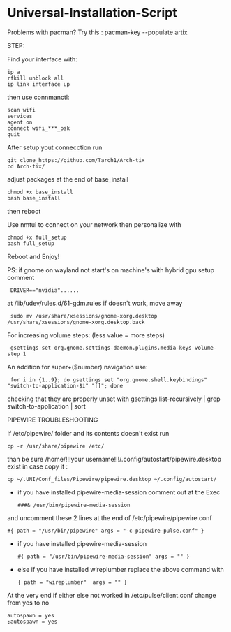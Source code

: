 # Universal-Installation-Script
Problems with pacman? Try this :
pacman-key --populate artix

STEP:

Find your interface with: 

    ip a
    rfkill unblock all
    ip link interface up

then use connmanctl:

    scan wifi
    services
    agent on
    connect wifi_***_psk
    quit
After setup yout connecction run

    git clone https://github.com/Tarch1/Arch-tix
    cd Arch-tix/
  
adjust packages at the end of base_install

    chmod +x base_install
    bash base_install

then reboot

Use nmtui to connect on your network 
then personalize with 

    chmod +x full_setup
    bash full_setup

Reboot and Enjoy!

PS: if gnome on wayland not start's on machine's with hybrid gpu setup comment 
     
     DRIVER=="nvidia"......

at /lib/udev/rules.d/61-gdm.rules if doesn't work, move away   

     sudo mv /usr/share/xsessions/gnome-xorg.desktop /usr/share/xsessions/gnome-xorg.desktop.back

For increasing volume steps: (less value = more steps)

     gsettings set org.gnome.settings-daemon.plugins.media-keys volume-step 1

An addition for super+($number) navigation use: 
     
     for i in {1..9}; do gsettings set "org.gnome.shell.keybindings" "switch-to-application-$i" "[]"; done

checking that they are properly unset with gsettings list-recursively | grep switch-to-application | sort



PIPEWIRE TROUBLESHOOTING

If /etc/pipewire/ folder and its contents doesn't exist run

    cp -r /usr/share/pipewire /etc/

than be sure /home/!!!your username!!!/.config/autostart/pipewire.desktop exist in case copy it :

    cp ~/.UNI/Conf_files/Pipewire/pipewire.desktop ~/.config/autostart/
 
 - if you have installed pipewire-media-session comment out at the Exec
 
       ###& /usr/bin/pipewire-media-session


and uncomment these 2 lines at the end of /etc/pipewire/pipewire.conf
    
    #{ path = "/usr/bin/pipewire" args = "-c pipewire-pulse.conf" }
    
 - if you have installed pipewire-media-session
 
       #{ path = "/usr/bin/pipewire-media-session" args = "" }

 - else if you have installed wireplumber replace the above command with
    
       { path = "wireplumber"  args = "" }

At the very end if either else not worked in /etc/pulse/client.conf change from yes to no

    autospawn = yes
    ;autospawn = yes
